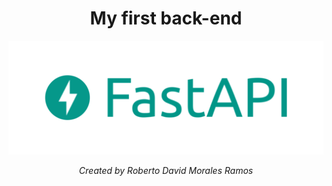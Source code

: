 <div align="center">

# My first back-end

![FastAPI Logo](https://github.com/davld7/FastAPI/blob/master/fastapi.png?raw=true)

*Created by Roberto David Morales Ramos*

</div>